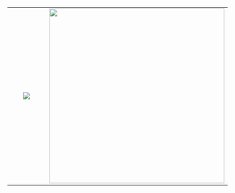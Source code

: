 <table>
  <tr>
    <td align="center" width="50%">
      <img src = "https://leetcard.jacoblin.cool/tahsinhasib?ext=heatmap">
    </td>
    <td align="center" width="50%">
      <img src = "https://github-readme-stats.vercel.app/api/top-langs/?username=tahsinhasib&show_icons=true&theme=github_dark&count_private=true&hide_border=true&layout=compact&langs_count=15&hide=plsql" width = "400px">
    </td>
  </tr>
</table>
